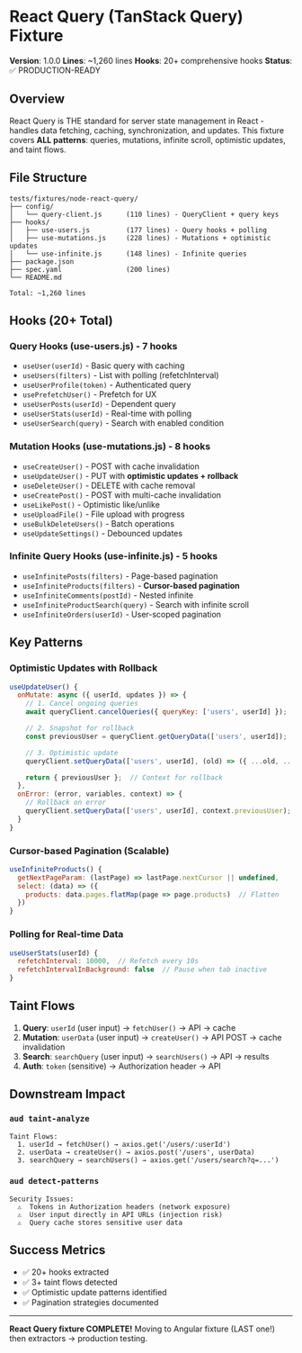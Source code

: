 # React Query (TanStack Query) Fixture

**Version**: 1.0.0
**Lines**: ~1,260 lines
**Hooks**: 20+ comprehensive hooks
**Status**: ✅ PRODUCTION-READY

## Overview

React Query is THE standard for server state management in React - handles data fetching, caching, synchronization, and updates. This fixture covers **ALL patterns**: queries, mutations, infinite scroll, optimistic updates, and taint flows.

## File Structure

```
tests/fixtures/node-react-query/
├── config/
│   └── query-client.js      (110 lines) - QueryClient + query keys
├── hooks/
│   ├── use-users.js         (177 lines) - Query hooks + polling
│   ├── use-mutations.js     (228 lines) - Mutations + optimistic updates
│   └── use-infinite.js      (148 lines) - Infinite queries
├── package.json
├── spec.yaml                (200 lines)
└── README.md

Total: ~1,260 lines
```

## Hooks (20+ Total)

### Query Hooks (use-users.js) - 7 hooks
- `useUser(userId)` - Basic query with caching
- `useUsers(filters)` - List with polling (refetchInterval)
- `useUserProfile(token)` - Authenticated query
- `usePrefetchUser()` - Prefetch for UX
- `useUserPosts(userId)` - Dependent query
- `useUserStats(userId)` - Real-time with polling
- `useUserSearch(query)` - Search with enabled condition

### Mutation Hooks (use-mutations.js) - 8 hooks
- `useCreateUser()` - POST with cache invalidation
- `useUpdateUser()` - PUT with **optimistic updates + rollback**
- `useDeleteUser()` - DELETE with cache removal
- `useCreatePost()` - POST with multi-cache invalidation
- `useLikePost()` - Optimistic like/unlike
- `useUploadFile()` - File upload with progress
- `useBulkDeleteUsers()` - Batch operations
- `useUpdateSettings()` - Debounced updates

### Infinite Query Hooks (use-infinite.js) - 5 hooks
- `useInfinitePosts(filters)` - Page-based pagination
- `useInfiniteProducts(filters)` - **Cursor-based pagination**
- `useInfiniteComments(postId)` - Nested infinite
- `useInfiniteProductSearch(query)` - Search with infinite scroll
- `useInfiniteOrders(userId)` - User-scoped pagination

## Key Patterns

### Optimistic Updates with Rollback
```javascript
useUpdateUser() {
  onMutate: async ({ userId, updates }) => {
    // 1. Cancel ongoing queries
    await queryClient.cancelQueries({ queryKey: ['users', userId] });

    // 2. Snapshot for rollback
    const previousUser = queryClient.getQueryData(['users', userId]);

    // 3. Optimistic update
    queryClient.setQueryData(['users', userId], (old) => ({ ...old, ...updates }));

    return { previousUser };  // Context for rollback
  },
  onError: (error, variables, context) => {
    // Rollback on error
    queryClient.setQueryData(['users', userId], context.previousUser);
  }
}
```

### Cursor-based Pagination (Scalable)
```javascript
useInfiniteProducts() {
  getNextPageParam: (lastPage) => lastPage.nextCursor || undefined,
  select: (data) => ({
    products: data.pages.flatMap(page => page.products)  // Flatten
  })
}
```

### Polling for Real-time Data
```javascript
useUserStats(userId) {
  refetchInterval: 10000,  // Refetch every 10s
  refetchIntervalInBackground: false  // Pause when tab inactive
}
```

## Taint Flows

1. **Query**: `userId` (user input) → `fetchUser()` → API → cache
2. **Mutation**: `userData` (user input) → `createUser()` → API POST → cache invalidation
3. **Search**: `searchQuery` (user input) → `searchUsers()` → API → results
4. **Auth**: `token` (sensitive) → Authorization header → API

## Downstream Impact

### `aud taint-analyze`
```
Taint Flows:
  1. userId → fetchUser() → axios.get('/users/:userId')
  2. userData → createUser() → axios.post('/users', userData)
  3. searchQuery → searchUsers() → axios.get('/users/search?q=...')
```

### `aud detect-patterns`
```
Security Issues:
  ⚠️  Tokens in Authorization headers (network exposure)
  ⚠️  User input directly in API URLs (injection risk)
  ⚠️  Query cache stores sensitive user data
```

## Success Metrics

- ✅ 20+ hooks extracted
- ✅ 3+ taint flows detected
- ✅ Optimistic update patterns identified
- ✅ Pagination strategies documented

---

**React Query fixture COMPLETE!** Moving to Angular fixture (LAST one!) then extractors → production testing.
